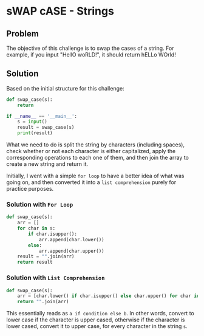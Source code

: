 # sWAP cASE - Strings

## Problem
The objective of this challenge is to swap the cases of a string. For example, if you input "HellO woRLD!", it should return hELLo WOrld!

## Solution
Based on the initial structure for this challenge:
```python
def swap_case(s):
    return

if __name__ == '__main__':
    s = input()
    result = swap_case(s)
    print(result)
```
What we need to do is split the string by characters (including spaces), check whether or not each character is either capitalized, apply the corresponding operations to each one of them, and then join the array to create a new string and return it.

Initially, I went with a simple `for loop` to have a better idea of what was going on, and then converted it into a `list comprehension` purely for practice purposes.

### Solution with `For Loop`
```python
def swap_case(s):
    arr = []
    for char in s:
        if char.isupper():
            arr.append(char.lower())
        else:
            arr.append(char.upper())
    result = "".join(arr)
    return result
```

### Solution with `List Comprehension`
```python
def swap_case(s):
    arr = [char.lower() if char.isupper() else char.upper() for char in s]
    return "".join(arr)
```
This essentially reads as `a if condition else b`. In other words, convert to lower case if the character is upper cased, otherwise if the character is lower cased, convert it to upper case, for every character in the string `s`.

